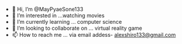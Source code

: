 - 👋 Hi, I’m @MayPyaeSone133
- 👀 I’m interested in ...watching movies
- 🌱 I’m currently learning ... computer science
- 💞️ I’m looking to collaborate on ... virtual reality game
- 📫 How to reach me ... via email addess- alexshiro133@gmail.com

<!---
MayPyaeSone133/MayPyaeSone133 is a ✨ special ✨ repository because its `README.md` (this file) appears on your GitHub profile.
You can click the Preview link to take a look at your changes.
--->
